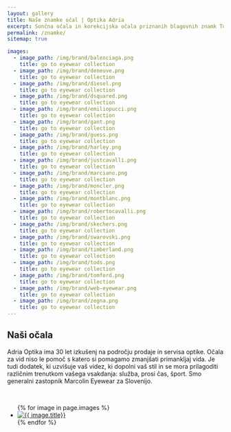 ```yaml
---
layout: gallery
title: Naše znamke očal | Optika Adria
excerpt: Sončna očala in korekcijska očala priznanih blagovnih znamk Tom Ford, Guess, Cavalli, Montbalnc, Dsquared, Swarovski, Gant, Timberland, Diesel..
permalink: /znamke/
sitemap: true

images:
  - image_path: /img/brand/balenciaga.png
    title: go to eyewear collection
  - image_path: /img/brand/deneuve.png
    title: go to eyewear collection
  - image_path: /img/brand/diesel.png
    title: go to eyewear collection
  - image_path: /img/brand/dsquared.png
    title: go to eyewear collection
  - image_path: /img/brand/emiliopucci.png
    title: go to eyewear collection
  - image_path: /img/brand/gant.png
    title: go to eyewear collection
  - image_path: /img/brand/guess.png
    title: go to eyewear collection
  - image_path: /img/brand/harley.png
    title: go to eyewear collection
  - image_path: /img/brand/justcavalli.png
    title: go to eyewear collection
  - image_path: /img/brand/marciano.png
    title: go to eyewear collection
  - image_path: /img/brand/moncler.png
    title: go to eyewear collection
  - image_path: /img/brand/montblanc.png
    title: go to eyewear collection
  - image_path: /img/brand/robertocavalli.png
    title: go to eyewear collection
  - image_path: /img/brand/skechers.png
    title: go to eyewear collection
  - image_path: /img/brand/swarovski.png
    title: go to eyewear collection
  - image_path: /img/brand/timberland.png
    title: go to eyewear collection
  - image_path: /img/brand/tods.png
    title: go to eyewear collection
  - image_path: /img/brand/tomford.png
    title: go to eyewear collection
  - image_path: /img/brand/web-eyewear.png
    title: go to eyewear collection
  - image_path: /img/brand/zegna.png
    title: go to eyewear collection
---
```



## Naši očala
Adria Optika ima 30 let izkušenj na področju prodaje in servisa optike.
Očala za vid niso le pomoč s katero si pomagamo zmanjšati primankljaj vida. Je tudi dodatek, ki uzvišuje vaš videz, ki dopolni vaš stil in se mora prilagoditi različnim trenutkom vašega vsakdanja: služba, prosi čas, šport. Smo generalni zastopnik Marcolin Eyewear za Slovenijo.

<br/>

<ul class="photo-gallery">
  {% for image in page.images %}
    <li><a href="http://en.marcolin.com/brands/" rel="nofollow" title="go to Marcolin Eyewear Brands Collection"><img class="transform-big" src="{{ image.image_path }}" alt="{{ image.title}}" title="{{ image.title}}"/></a></li>
  {% endfor %}
</ul>
